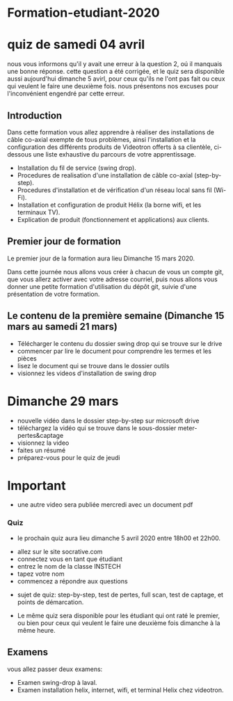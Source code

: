 # Formation-etudiant-2020

# quiz de samedi 04 avril
  nous vous informons qu'il y avait une erreur à la question 2, oú il manquais une bonne réponse.
  cette question a été corrigée, et le quiz sera disponible aussi aujourd'hui dimanche 5 avirl, pour ceux qu'ils ne l'ont
  pas fait ou ceux qui veulent le faire une deuxième fois.
  nous présentons nos excuses pour l'inconvénient engendré par cette erreur.

## Introduction

  Dans cette formation vous allez apprendre à réaliser des installations de câble co-axial exempte de tous problèmes,
  ainsi l'installation et la configuration des différents produits de Videotron offerts à sa clientèle, ci-dessous une liste
  exhaustive du parcours de votre apprentissage.

- Installation du fil de service (swing drop).
- Procedures de realisation d'une installation de câble co-axial (step-by-step).
- Procedures d'installation et de vérification d'un réseau local sans fil (Wi-Fi).
- Installation et configuration de produit Hélix (la borne wifi, et les terminaux TV).
- Explication de produit (fonctionnement et applications) aux clients.


## Premier  jour de formation

  Le premier jour de la formation aura lieu Dimanche 15 mars 2020.

  Dans cette journée nous allons vous créer à chacun de vous un compte git, que vous allerz activer avec votre adresse courriel,
  puis nous allons vous donner une petite formation d'utilisation du dépôt git, suivie d'une présentation de votre formation.


## Le contenu de la première semaine (Dimanche 15 mars au samedi 21 mars)

- Télécharger le contenu du dossier swing drop qui se trouve sur le drive
- commencer par lire le document pour comprendre les termes et les pièces
- lisez le document qui se trouve dans le dossier outils
- visionnez les videos d'installation de swing drop


# Dimanche 29 mars
- nouvelle vidéo dans le dossier step-by-step sur microsoft drive
- téléchargez la vidéo qui se trouve dans le sous-dossier meter-pertes&captage
- visionnez la video
- faites un résumé
- préparez-vous pour le quiz de jeudi


# Important
- une autre video sera publiée mercredi avec un document pdf



### Quiz

- le prochain quiz aura lieu dimanche 5 avril 2020 entre 18h00 et 22h00.
+ allez sur le site socrative.com
+ connectez vous en tant que étudiant
+ entrez le nom de la classe INSTECH
+ tapez votre nom
+ commencez a répondre aux questions
- sujet de quiz: step-by-step, test de pertes, full scan, test de captage, et points de démarcation.

- Le même quiz sera disponible pour les étudiant qui ont raté le premier, ou bien pour ceux qui veulent le faire une deuxième fois dimanche à la même heure.



## Examens
  vous allez passer deux examens:

- Examen swing-drop à laval.
- Examen installation helix, internet, wifi, et terminal Helix chez videotron.
